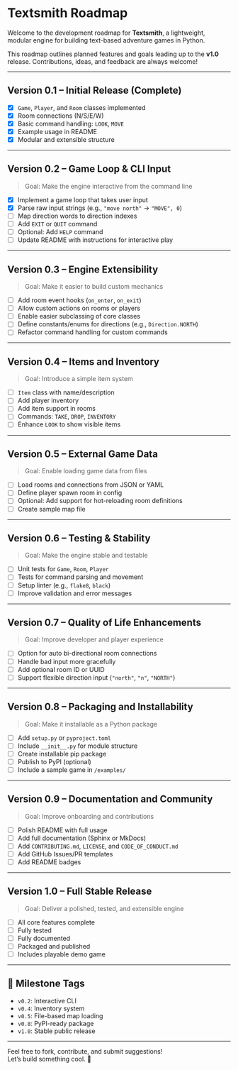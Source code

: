 # Textsmith Roadmap

Welcome to the development roadmap for **Textsmith**, a lightweight, modular engine for building text-based adventure games in Python.

This roadmap outlines planned features and goals leading up to the **v1.0** release. Contributions, ideas, and feedback are always welcome!

---

## Version 0.1 – Initial Release (Complete)
- [x] `Game`, `Player`, and `Room` classes implemented
- [x] Room connections (N/S/E/W)
- [x] Basic command handling: `LOOK`, `MOVE`
- [x] Example usage in README
- [x] Modular and extensible structure

---

## Version 0.2 – Game Loop & CLI Input
>  Goal: Make the engine interactive from the command line

- [x] Implement a game loop that takes user input
- [x] Parse raw input strings (e.g., `"move north"` → `"MOVE", 0`)
- [ ] Map direction words to direction indexes
- [ ] Add `EXIT` or `QUIT` command
- [ ] Optional: Add `HELP` command
- [ ] Update README with instructions for interactive play

---

## Version 0.3 – Engine Extensibility
> Goal: Make it easier to build custom mechanics

- [ ] Add room event hooks (`on_enter`, `on_exit`)
- [ ] Allow custom actions on rooms or players
- [ ] Enable easier subclassing of core classes
- [ ] Define constants/enums for directions (e.g., `Direction.NORTH`)
- [ ] Refactor command handling for custom commands

---

## Version 0.4 – Items and Inventory
> Goal: Introduce a simple item system

- [ ] `Item` class with name/description
- [ ] Add player inventory
- [ ] Add item support in rooms
- [ ] Commands: `TAKE`, `DROP`, `INVENTORY`
- [ ] Enhance `LOOK` to show visible items

---

## Version 0.5 – External Game Data
> Goal: Enable loading game data from files

- [ ] Load rooms and connections from JSON or YAML
- [ ] Define player spawn room in config
- [ ] Optional: Add support for hot-reloading room definitions
- [ ] Create sample map file

---

## Version 0.6 – Testing & Stability
> Goal: Make the engine stable and testable

- [ ] Unit tests for `Game`, `Room`, `Player`
- [ ] Tests for command parsing and movement
- [ ] Setup linter (e.g., `flake8`, `black`)
- [ ] Improve validation and error messages

---

## Version 0.7 – Quality of Life Enhancements
> Goal: Improve developer and player experience

- [ ] Option for auto bi-directional room connections
- [ ] Handle bad input more gracefully
- [ ] Add optional room ID or UUID
- [ ] Support flexible direction input (`"north"`, `"n"`, `"NORTH"`)

---

##  Version 0.8 – Packaging and Installability
>  Goal: Make it installable as a Python package

- [ ] Add `setup.py` or `pyproject.toml`
- [ ] Include `__init__.py` for module structure
- [ ] Create installable pip package
- [ ] Publish to PyPI (optional)
- [ ] Include a sample game in `/examples/`

---

##  Version 0.9 – Documentation and Community
> Goal: Improve onboarding and contributions

- [ ] Polish README with full usage
- [ ] Add full documentation (Sphinx or MkDocs)
- [ ] Add `CONTRIBUTING.md`, `LICENSE`, and `CODE_OF_CONDUCT.md`
- [ ] Add GitHub Issues/PR templates
- [ ] Add README badges

---

## Version 1.0 – Full Stable Release
> Goal: Deliver a polished, tested, and extensible engine

- [ ] All core features complete
- [ ] Fully tested
- [ ] Fully documented
- [ ] Packaged and published
- [ ] Includes playable demo game

---

## 📌 Milestone Tags
- `v0.2`: Interactive CLI
- `v0.4`: Inventory system
- `v0.5`: File-based map loading
- `v0.8`: PyPI-ready package
- `v1.0`: Stable public release

---

Feel free to fork, contribute, and submit suggestions!  
Let’s build something cool. 🚀
